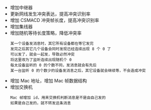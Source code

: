 - 增加中继器
- 更新网线发生冲突表达，提高冲突识别率
- 增加 CSMACD 冲突帧长度，提高冲突识别率
- 增加集线器
- 增加随机等待长度策略，降低冲突率
	```
	某一个设备发消息时，其它所有设备都在等它发完
	发完之后其它几个设备会同时发现已经连续出现 8 个 0 了
	可以发了，就会一起发，导致必然冲突
	将这里改为了监听连续出现随机个 0
	每太设备监听的 0 的个数不同，发消息就会有先后
	某一台监听 0 的个数少的设备发消息之后，其它设备就会继续等，不会造成冲突
	```
- 增加 Mac 地址，增加 Mac 帧数据结构
- 增加交换机
    ```
    Mac 帧增加 id，用来交换机判断消息是不是由自己发的
    如果是自己发的，就不转发这条消息
    ```